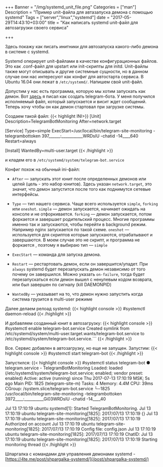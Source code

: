 +++
Banner = "/img/systemd_unit_file.png"
Categories = ["man"]
Description = "Пример unit-файла для автазапуска демона с помощью systemd"
Tags = ["server","linux","systemd"]
date = "2017-05-29T14:43:10+03:00"
title = "Как написать systemd unit-файл для автозагрузки своего сервиса"

+++

Здесь покажу как писать инитники для автозапуска какого-либо демона в системе с systemd.

<!--more-->

Systemd оперирует unit-файлами в качестве конфигурационных файлов. Это как .conf-файл для upstart или init-скрипты для initd. Unit-файлы также могут описывать и другие системные сущности, но в данном случае они нас интересуют как конфиг для автостарта сервиса. В Ubuntu 16.04 они лежат в ```/etc/systemd/```. Напишем свой unit-файл.

Допустим у нас есть программа, которую мы хотим запускать как демон. Вот [здесь](https://4te.me/post/telegram-bot-golang/) я писал как создать telegram-бота. У меня получился исполняемый файл, который запускается и висит ждет сообщений. Теперь хочу чтобы он как демон стартовал при загрузке системы.

Создаем такой файл:
{{< highlight INI>}}
[Unit]
Description=TelegramBotMonitoring
After=network.target

[Service]
Type=simple
ExecStart=/usr/local/bin/telegram-site-monitoring -telegrambottoken 397______:___________WRDsIU -chatid -14____640
Restart=always

[Install]
WantedBy=multi-user.target
{{< /highlight >}}

и кладем его в ```/etc/systemd/system/telegram-bot.service```

Конфиг похож на обычный ini-файл:

* ```After``` — запускать этот юнит после определенных демонов или целей (цель - это набор юнитов). Здесь указан ```network.target```, это значит, что демон запустится после того как поднимутся сетевые интерфейсы.

* ```Type``` — тип нашего сервиса. Чаще всего используется ```simple```, ```forking``` или ```oneshot```. ```simple``` — демон запускается, начинает ожидать на консоле и не отфоркивается. ```forking``` — демон запускается, потом форкается и завершает родительский процесс. Многие программы именно так и запускаются, чтобы перейти в background режим. Например nginx запускается по такой схеме. ```oneshot``` — используется для скриптов которые запускаются, отрабатывают и завершаются.
В моем случае это не скрипт, и программа не форкается , поэтому я выбираю тип — ```simple```

* ```ExecStart``` — команда для запуска демона. 

* ```Restart``` —  рестартовать демон, если он завершится/упадет. При ```always``` systemd будет перезапускать демон независимо от того почему он завершился. Можно указать ```on-failure```, тогда будет перезапускаться если демон вышел с ненулевым кодом возврата, или был завершен по сигналу (kill DAEMONPID)

* ```WantedBy``` — указывает на то, что демон нужно запустить когда система грузится в multi-user режиме


 Далее делаем релоад systemd:
{{< highlight console >}}
#systemctl daemon-reload
{{< /highlight >}}

И добавляем созданный юнит в автозагрузку:
{{< highlight console >}}
#systemctl enable telegram-bot.service
Created symlink from /etc/systemd/system/multi-user.target.wants/telegram-bot.service to /etc/systemd/system/telegram-bot.service.```
{{< /highlight >}}

Все. Сервис добавлен в автозагрузку, но еще не запущен. Запустим:
{{< highlight console >}}
#systemctl start telegram-bot
{{< /highlight >}}

Запустился:
{{< highlight console >}}
#systemctl status telegram-bot
● telegram.service - TelegramBotMonitoring
   Loaded: loaded (/etc/systemd/system/telegram-bot.service; enabled; vendor preset: enabled)
   Active: active (running) since Thu 2017-07-13 17:10:19 MSK; 5s ago
 Main PID: 1825 (telegram-site-m)
    Tasks: 4
   Memory: 4.4M
      CPU: 39ms
   CGroup: /system.slice/telegram-bot.service
           └─1825 /usr/local/bin/telegram-site-monitoring -telegrambottoken 3972____:__________Gi03WRDsIU -chatid -14____40

Jul 13 17:10:19 ubuntu systemd[1]: Started TelegramBotMonitoring.
Jul 13 17:10:19 ubuntu telegram-site-monitoring[1825]: 2017/07/13 17:10:19 {}
Jul 13 17:10:19 ubuntu telegram-site-monitoring[1825]: 2017/07/13 17:10:19 Authorized on account
Jul 13 17:10:19 ubuntu telegram-site-monitoring[1825]: 2017/07/13 17:10:19 Config file: config.json
Jul 13 17:10:19 ubuntu telegram-site-monitoring[1825]: 2017/07/13 17:10:19 ChatID: 
Jul 13 17:10:19 ubuntu telegram-site-monitoring[1825]: 2017/07/13 17:10:19 Starting monitoring thread
{{< /highlight >}}

Шпаргалка с командами для управления демонами systemd - [https://4te.me/post/shpargalka-systemd/](/post/shpargalka-systemd/)

